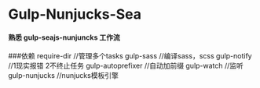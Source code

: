 # Gulp-Nunjucks-Sea

#### 熟悉 gulp-seajs-nunjuncks 工作流

###依赖 
    require-dir         //管理多个tasks
    gulp-sass           //编译sass，scss
    gulp-notify         //1现实报错  2不终止任务
    gulp-autoprefixer   //自动加前缀
    gulp-watch          //监听
    gulp-nunjucks       //nunjucks模板引擎
    

    


